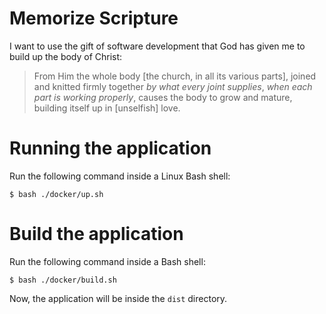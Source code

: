 # Memorize Scripture

I want to use the gift of software development that God has given me to build up the body of Christ:

> From Him the whole body [the church, in all its various parts], 
> joined and knitted firmly together _by what every joint supplies_, 
> _when each part is working properly_, 
> causes the body to grow and mature, 
> building itself up in [unselfish] love.

# Running the application

Run the following command inside a Linux Bash shell:

`$ bash ./docker/up.sh`

# Build the application

Run the following command inside a Bash shell:

`$ bash ./docker/build.sh`

Now, the application will be inside the `dist` directory.